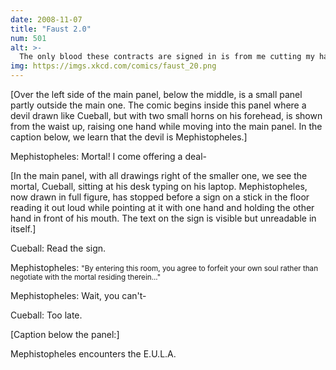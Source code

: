 ```yaml
---
date: 2008-11-07
title: "Faust 2.0"
num: 501
alt: >-
  The only blood these contracts are signed in is from me cutting my hand trying to open the goddamn CD case.
img: https://imgs.xkcd.com/comics/faust_20.png
---
```

[Over the left side of the main panel, below the middle, is a small panel partly outside the main one. The comic begins inside this panel where a devil drawn like Cueball, but with two small horns on his forehead, is shown from the waist up, raising one hand while moving into the main panel. In the caption below, we learn that the devil is Mephistopheles.]

Mephistopheles: Mortal! I come offering a deal-

[In the main panel, with all drawings right of the smaller one, we see the mortal, Cueball, sitting at his desk typing on his laptop. Mephistopheles, now drawn in full figure, has stopped before a sign on a stick in the floor reading it out loud while pointing at it with one hand and holding the other hand in front of his mouth. The text on the sign is visible but unreadable in itself.]

Cueball: Read the sign.

Mephistopheles: <small>"By entering this room, you agree to forfeit your own soul rather than negotiate with the mortal residing therein..." </small>

Mephistopheles: Wait, you can't-

Cueball: Too late.

[Caption below the panel:]

Mephistopheles encounters the E.U.L.A.